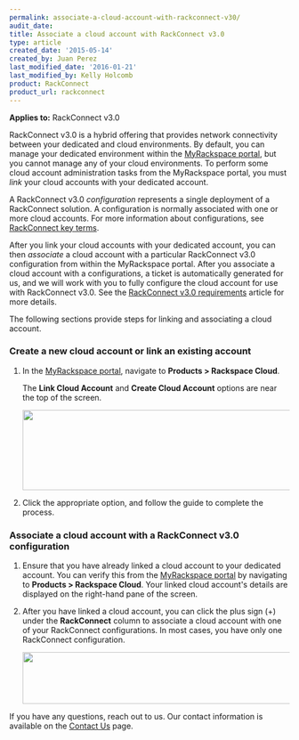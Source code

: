```yaml
---
permalink: associate-a-cloud-account-with-rackconnect-v30/
audit_date:
title: Associate a cloud account with RackConnect v3.0
type: article
created_date: '2015-05-14'
created_by: Juan Perez
last_modified_date: '2016-01-21'
last_modified_by: Kelly Holcomb
product: RackConnect
product_url: rackconnect
---
```


**Applies to:** RackConnect v3.0

RackConnect v3.0 is a hybrid offering that provides network connectivity
between your dedicated and cloud environments. By default, you can
manage your dedicated environment within the
[MyRackspace portal](https://my.rackspace.com/portal/cloudAccount/list),
but you cannot manage any of your cloud environments. To perform some
cloud account administration tasks from the MyRackspace portal, you must
*link* your cloud accounts with your dedicated account.

A RackConnect v3.0 *configuration* represents a single deployment of a
RackConnect solution. A configuration is normally associated with one or
more cloud accounts. For more information about configurations, see
[RackConnect key
terms](/how-to/rackconnect-key-terms).

After you link your cloud accounts with your dedicated account, you can then *associate* a cloud account with a particular RackConnect v3.0
configuration from within the MyRackspace portal. After you associate a cloud account with a configurations, a ticket is automatically generated for us, and we will work with you to fully configure the cloud account for use with RackConnect v3.0. See the [RackConnect v3.0 requirements](/how-to/rackconnect-v30-requirements) article for more details.

The following sections provide steps for linking and associating a cloud account.

### Create a new cloud account or link an existing account

1.  In the
    [MyRackspace portal](https://my.rackspace.com/portal/cloudAccount/list), navigate to **Products &gt; Rackspace Cloud**.

    The **Link Cloud Account** and **Create Cloud Account** options are
    near the top of the screen.

    <img src="{% asset_path rackconnect/associate-a-cloud-account-with-rackconnect-v30/RCv3-link-create-cloud-account_2.png %}" width="500" height="144" />

2.  Click the appropriate option, and follow the guide to complete the
    process.

### Associate a cloud account with a RackConnect v3.0 configuration

1.  Ensure that you have already linked a cloud account to your
    dedicated account. You can verify this from the
    [MyRackspace portal](https://my.rackspace.com/portal/cloudAccount/list)
    by navigating to **Products &gt; Rackspace Cloud**. Your
    linked cloud account's details are displayed on the right-hand pane
    of the screen.

2.  After you have linked a cloud account, you can click the plus
    sign (+) under the **RackConnect** column to associate a cloud account
    with one of your RackConnect configurations. In most cases, you have
    only one RackConnect configuration.

    <img src="{% asset_path rackconnect/associate-a-cloud-account-with-rackconnect-v30/RCv3-associate-to-RCv3-config_1.png %}" width="600" height="93" />

If you have any questions, reach out to us. Our contact
information is available on the [Contact
Us](/how-to/support) page.
